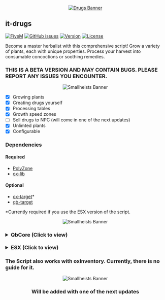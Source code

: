 <div align="center">

[![Drugs Banner](https://i.imgur.com/dvfQyWE.png)](https://github.com/inseltreff-net/it-drugs?tab=readme-ov-file#it-drugs "Go to repo")

</div>

## it-drugs
[![FiveM](https://img.shields.io/badge/FiveM-Ready-success)]()
[![GitHub issues](https://img.shields.io/github/issues/inseltreff-net/it-drugs)]()
[![Version](https://img.shields.io/github/v/release/inseltreff-net/it-drugs)]()
[![License](https://img.shields.io/github/license/inseltreff-net/it-drugs)]()

Become a master herbalist with this comprehensive script! Grow a variety of plants, each with unique properties. Process your harvest into consumable concoctions or soothing remedies.


### THIS IS A BETA VERSION AND MAY CONTAIN BUGS. PLEASE REPORT ANY ISSUES YOU ENCOUNTER.

<div align="center">

![Smallheists Banner](https://i.imgur.com/Wi7CEat.png)

</div>

- [x] Growing plants
- [x] Creating drugs yourself
- [x] Processing tables
- [x] Growth speed zones
- [ ] Sell drugs to NPC (will come in one of the next updates)
- [x] Unlimted plants
- [x] Configurable

### Dependencies
#### Required
- [PolyZone](https://github.com/mkafrin/PolyZone)
- [ox-lib](https://github.com/overextended/ox_lib)
#### Optional
- [ox-target](https://github.com/overextended/ox_target)*
- [qb-target](http://github.com/qbcore-framework/qb-target)

*Currently required if you use the ESX version of the script.

<div align="center">

![Smallheists Banner](https://i.imgur.com/9cXbmut.png)

</div>
<h3><details><summary><b>QbCore</b> (Click to view)</summary>
1. Download the script and put it in your resources folder.<br>
2. Add the items to your `qb-core/shared/items.lua` file <br>
3. Make sure you have all the dependencies installed. (See Dependencies)<br>
4. Make sure that all the dependencies are started before you start this script.<br>
5. Configure the script to your liking.<br>
6. Restart your server and you are good to go!<br>

## Items
Add the following items to your `qb-core/shared/items.lua` file.
You can also change the items in the config files to your liking. You also find the items in the `items/items.lua` file in the script folder.
```lua
--it-smallheists
watering_can                 = {name = "watering_can", 				    label = 'watering can', 			weight = 500, 		type = 'item', 		image = "watering_can.png", 		    unique = false, 	useable = false, 	shouldClose = false,    combinable = nil,   description = 'simple watering can'},
weed_lemonhaze_seed		    = {name = 'weed_lemonhaze_seed', 			label = 'weed lemonhaze seed', 	    weight = 20, 		type = 'item', 		image = 'weed_lemonhaze_seed.png', 		unique = false, 	useable = true, 	shouldClose = true,	    combinable = nil,   description = 'Seeeds'},
weed_lemonhaze				 = {name = 'weed_lemonhaze', 			  	label = 'weed lemonhaze', 			weight = 20, 		type = 'item', 		image = 'weed_lemonhaze.png', 		   	unique = false, 	useable = false, 	shouldClose = false,	combinable = nil,   description = 'Funny Description'},
coca_seed 				     = {name = 'coca_seed', 			  	   	label = 'coca seed', 			    weight = 20, 		type = 'item', 		image = 'coca_seed.png', 		   	    unique = false, 	useable = true, 	shouldClose = true,	    combinable = nil,   description = 'Funny Description'},
coca 				        = {name = 'coca', 			  	   	label = 'coca', 			    weight = 20, 		type = 'item', 		image = 'coca.png', 		   	    unique = false, 	useable = true, 	shouldClose = true,	    combinable = nil,   description = 'Funny Description'},
paper 				 		 = {name = 'paper', 			    		label = 'paper', 					weight = 50, 	    type = 'item', 		image = 'paper.png', 				    unique = false, 	useable = false, 	shouldClose = false,    combinable = nil,   description = 'Funny Description'},
nitrous 				     = {name = 'nitrous', 			    		label = 'nitrous', 					weight = 500, 	    type = 'item', 		image = 'nitrous.png', 				    unique = false, 	useable = false, 	shouldClose = false,    combinable = nil,   description = 'Funny Description'},
fertilizer 				     = {name = 'fertilizer', 			    		label = 'fertilizer', 					weight = 500, 	    type = 'item', 		image = 'nitrous.png', 				    unique = false, 	useable = false, 	shouldClose = false,    combinable = nil,   description = 'Funny Description'},
cocaine 				     = {name = 'cocaine', 			    		label = 'cocaine', 					weight = 20, 	    type = 'item', 		image = 'fertilizer.png', 				    unique = false, 	useable = false, 	shouldClose = false,     combinable = nil,   description = 'Funny Description'},
joint 				 		 = {name = 'joint', 			    		label = 'joint', 					weight = 10, 	    type = 'item', 		image = 'joint.png', 				    unique = false, 	useable = true, 	shouldClose = true,     combinable = nil,   description = 'Funny Description'},
weed_processing_table 		 = {name = 'weed_processing_table', 	    label = 'weed processing table', 	weight = 50, 	    type = 'item', 		image = 'weed_processing_table.png', 	unique = false, 	useable = true, 	shouldClose = true,     combinable = nil,   description = 'Funny Description'},
cocaine_processing_table 	 = {name = 'cocaine_processing_table', 	    label = 'cocaine processing table', weight = 50, 	    type = 'item', 		image = 'cocaine_processing_table.png', unique = false, 	useable = true, 	shouldClose = true,     combinable = nil,   description = 'Funny Description'},
```
</details>

<br>

<details><summary><b>ESX</b> (Click to view)</summary>
1. Download the script and put it in your resources folder.<br>
2. Add the items to your `qb-core/shared/items.lua` file <br>
3. Make sure you have all the dependencies installed. (See Dependencies)<br>
4. Make sure that all the dependencies are started before you start this script.<br>
5. Configure the script to your liking.<br>
6. Restart your server and you are good to go!<br>

## Items
Add the following items to your database.
You can also change the items in the config files to your liking. You also find the items in the `items/items.sql` file in the script folder.
```sql
-- Items for it-drugs
INSERT INTO `items` (`name`, `label`, `weight`, `rare`, `can_remove`) VALUES
	('watering_can', 'Watering Can', 1, 0, 1),
	('weed_lemonhaze_seed', 'Weed Lemonhaze Seed', 1, 0, 1),
	('weed_lemonhaze', 'Weed Lemonhaze', 1, 0, 1),
	('coca_seed', 'Coca Seed', 1, 0, 1),
	('coca', 'Coca', 1, 0, 1),
	('paper', 'Paper', 1, 0, 1),
	('nitrous', 'nitrous', 1, 0, 1),
	('fertilizer', 'fertilizer', 1, 0, 1),
	('water_bottle', 'water_bottle', 1, 0, 1),
	('cocaine', 'cocaine', 1, 0, 1),
	('joint', 'joint', 1, 0, 1),
	('weed_processing_table', 'weed_processing_table', 1, 0, 1),
	('cocaine_processing_table', 'cocaine_processing_table', 1, 0, 1)
;
```
</details>

### The Script also works with oxInventory. Currently, there is no guide for it.

<div align="center">

![Smallheists Banner](https://i.imgur.com/DFF7Xh1.png)
### Will be added with one of the next updates
</div>
 

